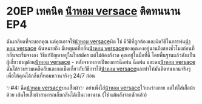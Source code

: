 # 20EP เทคนิค [น้ําหอม versace](https://ceresaperfume.com) ติดทนนาน EP4

ฉันเกลียดที่จะบอกคุณ แต่คุณอาจใช้[น้ําหอม versace](https://ceresaperfume.com)ผิด ใช่ มีวิธีที่ถูกต้องและผิดวิธีในการพ่น[น้ําหอม versace](https://ceresaperfume.com) ฉันหมายถึง มีเหตุผลที่กลิ่น[น้ําหอม versace](https://ceresaperfume.com)ของคุณคงอยู่นานถึงสองชั่วโมงก่อนที่กลิ่นจะเริ่มจางลง วิธีแก้ปัญหาอยู่ในใบสมัคร แต่ไม่ต้องกังวล คุณอยู่ในมือที่ดี โดยพื้นฐานแล้วฉันเป็นผู้เชี่ยวชาญด้าน[น้ําหอม versace](https://ceresaperfume.com) - หลังจากหลายปีของการฉีดพ่น ฉีดพ่น และดม[น้ําหอม versace](https://ceresaperfume.com) ฉันได้รวบรวมเคล็ดลับและกลเม็ดเกี่ยวกับวิธีการใช้[น้ําหอม versace](https://ceresaperfume.com)และทำให้มันติดทนนานจริงๆ เพื่อให้คุณได้กลิ่นที่หอมหวานจริงๆ 24/7 ก่อน

✨#4: ฉีด[น้ําหอม versace](https://ceresaperfume.com)บนเสื้อผ้า✨
อย่าเพิ่งใส่[น้ําหอม versace](https://ceresaperfume.com)ไว้บนร่างกาย แต่ให้ใส่เสื้อผ้าด้วย เส้นใยเสื้อผ้าสามารถเก็บกลิ่นได้เป็นเวลานาน (ใช่ แม้หลังจากซักแล้ว)